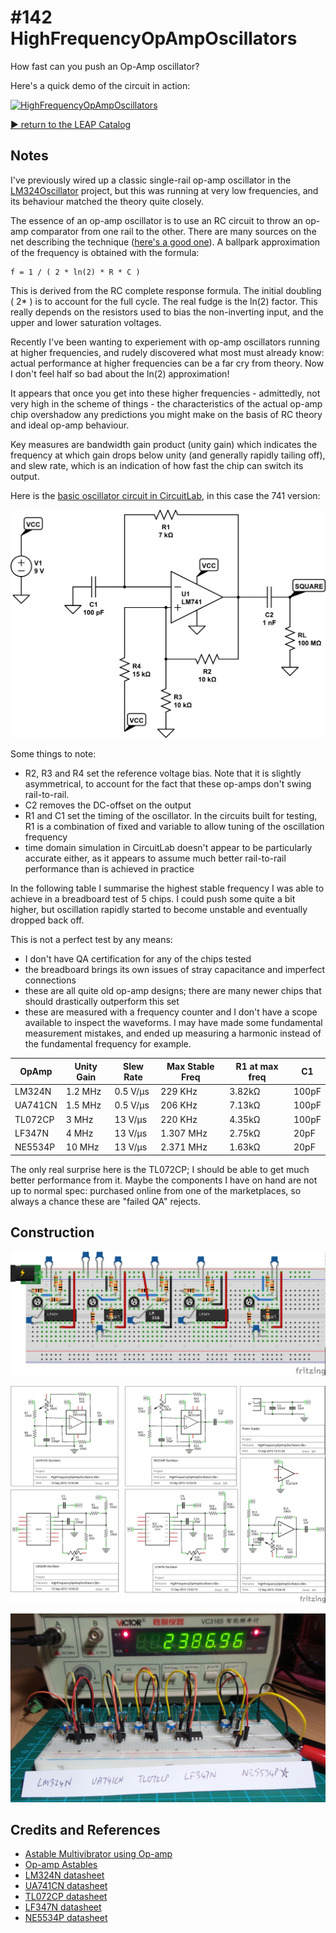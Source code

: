 # #142 HighFrequencyOpAmpOscillators

How fast can you push an Op-Amp oscillator?

Here's a quick demo of the circuit in action:

[![HighFrequencyOpAmpOscillators](http://img.youtube.com/vi/aBbVXSlS4nA/0.jpg)](http://www.youtube.com/watch?v=aBbVXSlS4nA)


[:arrow_forward: return to the LEAP Catalog](https://leap.tardate.com)

## Notes

I've previously wired up a classic single-rail op-amp oscillator in the [LM324Oscillator](./LM324Oscillator) project,
but this was running at very low frequencies, and its behaviour matched the theory quite closely.

The essence of an op-amp oscillator is to use an RC circuit to throw an op-amp comparator from one rail to the other.
There are many sources on the net describing the technique ([here's a good one](http://www.electronics-tutorials.ws/opamp/op-amp-multivibrator.html)).
A ballpark approximation of the frequency is obtained with the formula:

    f = 1 / ( 2 * ln(2) * R * C )

This is derived from the RC complete response formula. The initial doubling ( 2* ) is to account for the full cycle.
The real fudge is the ln(2) factor. This really depends on the resistors used to bias the non-inverting input,
and the upper and lower saturation voltages.

Recently I've been wanting to experiement with op-amp oscillators running at higher frequencies,
and rudely discovered what most must already know: actual performance at higher frequencies can be a far cry from theory.
Now I don't feel half so bad about the ln(2) approximation!

It appears that once you get into these higher frequencies - admittedly, not very high in the scheme of things -
the characteristics of the actual op-amp chip overshadow any predictions you might make on the basis of RC theory and ideal op-amp behaviour.

Key measures are bandwidth gain product (unity gain) which indicates the frequency at which gain drops below unity (and generally rapidly tailing off),
and slew rate, which is an indication of how fast the chip can switch its output.

Here is the [basic oscillator circuit in CircuitLab](https://www.circuitlab.com/circuit/92cgar/lm741-single-rail-oscillator/),
in this case the 741 version:

![Schematic](./assets/HighFrequencyOpAmpOscillators_circuitlab_schematic.png?raw=true)

Some things to note:
* R2, R3 and R4 set the reference voltage bias. Note that it is slightly asymmetrical, to account for the fact that these op-amps don't swing rail-to-rail.
* C2 removes the DC-offset on the output
* R1 and C1 set the timing of the oscillator. In the circuits built for testing, R1 is a combination of fixed and variable to allow tuning of the oscillation frequency
* time domain simulation in CircuitLab doesn't appear to be particularly accurate either, as it appears to assume much better rail-to-rail performance than is achieved in practice


In the following table I summarise the highest stable frequency I was able to achieve in a breadboard test of 5 chips.
I could push some quite a bit higher, but oscillation rapidly started to become unstable and eventually dropped back off.

This is not a perfect test by any means:
* I don't have QA certification for any of the chips tested
* the breadboard brings its own issues of stray capacitance and imperfect connections
* these are all quite old op-amp designs; there are many newer chips that should drastically outperform this set
* these are measured with a frequency counter and I don't have a scope available to inspect the waveforms. I may have made some fundamental measurement mistakes, and ended up measuring a harmonic instead of the fundamental frequency for example.


| OpAmp   | Unity Gain | Slew Rate | Max Stable Freq | R1 at max freq | C1    |
|---------|------------|-----------|-----------------|----------------|-------|
| LM324N  | 1.2 MHz    | 0.5 V/µs  | 229 KHz         | 3.82kΩ         | 100pF |
| UA741CN | 1.5 MHz    | 0.5 V/µs  | 206 KHz         | 7.13kΩ         | 100pF |
| TL072CP | 3 MHz      | 13 V/µs   | 220 KHz         | 4.35kΩ         | 100pF |
| LF347N  | 4 MHz      | 13 V/µs   | 1.307 MHz       | 2.75kΩ         | 20pF  |
| NE5534P | 10 MHz     | 13 V/µs   | 2.371 MHz       | 1.63kΩ         | 20pF  |

The only real surprise here is the TL072CP; I should be able to get much better performance from it.
Maybe the components I have on hand are not up to normal spec: purchased online from one of the marketplaces, so always a chance these are "failed QA" rejects.

## Construction

![Breadboard](./assets/HighFrequencyOpAmpOscillators_bb.jpg?raw=true)

![The Schematic](./assets/HighFrequencyOpAmpOscillators_schematic.jpg?raw=true)

![The Build](./assets/HighFrequencyOpAmpOscillators_build.jpg?raw=true)

## Credits and References
* [Astable Multivibrator using Op-amp](http://www.electronics-tutorials.ws/opamp/op-amp-multivibrator.html)
* [Op-amp Astables](http://www.learnabout-electronics.org/Oscillators/osc42.php)
* [LM324N datasheet](http://www.futurlec.com/Linear/LM324N.shtml)
* [UA741CN datasheet](http://www.ti.com/lit/ds/symlink/ua741.pdf)
* [TL072CP datasheet](http://www.futurlec.com/Linear/TL072CP.shtml)
* [LF347N datasheet](http://www.futurlec.com/Linear/LF347N.shtml)
* [NE5534P datasheet](http://www.ti.com/product/NE5534/datasheet)

